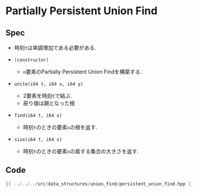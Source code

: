 # Partially Persistent Union Find

## Spec

- 時刻`t`は単調増加である必要がある.

- `(constructor)`
  - `n`要素のPartially Persistent Union Findを構築する.

- `unite(i64 t, i64 x, i64 y)`
  - 2要素を時刻`t`で結ぶ.
  - 戻り値は親となった根

- `find(i64 t, i64 x)`
  - 時刻`t`のときの要素`x`の根を返す.

- `size(i64 t, i64 x)`
  - 時刻`t`のときの要素`x`の属する集合の大きさを返す.

## Code

```cpp
{{ ../../../src/data_structures/union_find/persistent_union_find.hpp }}
```
